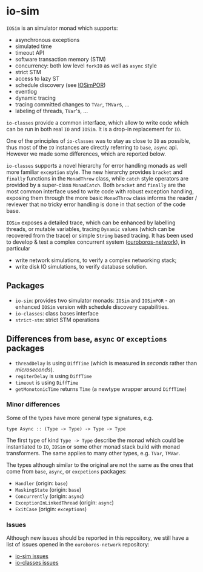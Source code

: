 # io-sim

`IOSim` is an simulator monad which supports:

* asynchronous exceptions
* simulated time
* timeout API
* software transaction memory (STM)
* concurrency: both low level `forkIO` as well as `async` style
* strict STM
* access to lazy ST
* schedule discovery (see [IOSimPOR](./how-to-use-IOSimPOR.md))
* eventlog
* dynamic tracing
* tracing committed changes to `TVar`, `TMVar`s, ...
* labeling of threads, `TVar`'s, ...

`io-classes` provide a common interface, which allow to write code which can be
run in both real `IO` and `IOSim`. It is a drop-in replacement for `IO`.

One of the principles of `io-classes` was to stay as close to `IO` as possible,
thus most of the `IO` instances are directly referring to `base`, `async` api.
However we made some differences, which are reported below.

`io-classes` supports a novel hierarchy for error handling monads as well more
familiar `exception` style. The new hierarchy provides `bracket` and
`finally` functions in the `MonadThrow` class, while `catch` style operators
are provided by a super-class `MonadCatch`. Both `bracket` and `finally` are
the most common interface used to write code with robust exception handling,
exposing them through the more basic `MonadThrow` class informs the reader
/ reviewer that no tricky error handling is done in that section of the code
base.

`IOSim` exposes a detailed trace, which can be enhanced by labelling threads,
or mutable variables, tracing `Dynamic` values (which can be recovered from the
trace) or simple `String` based tracing. It has been used to develop & test
a complex concurrent system ([ouroboros-network][ouroboros-network]), in
particular

* write network simulations, to verify a complex networking stack;
* write disk IO simulations, to verify database solution.

## Packages

* `io-sim`: provides two simulator monads: `IOSim` and `IOSimPOR` - an enhanced
  `IOSim` version with schedule discovery capabilities.
* `io-classes`: class bases interface
* `strict-stm`: strict STM operations

[ouroboros-network]: https://github.com/input-output-hk/ouroboros-network


## Differences from `base`, `async` or `exceptions` packages

* `threadDelay` is using `DiffTime` (which is measured in _seconds_ rather than _microseconds_).
* `regiterDelay` is using `DiffTime`
* `timeout` is using `DiffTime`
* `getMonotonicTime` returns `Time` (a newtype wrapper around `DiffTime`)

### Minor differences

Some of the types have more general type signatures, e.g.

```
type Async :: (Type -> Type) -> Type -> Type
```

The first type of kind `Type -> Type` describe the monad which could be
instantiated to `IO`, `IOSim` or some other monad stack build with monad
transformers. The same applies to many other types, e.g. `TVar`, `TMVar`.

The types although similar to the original
are not the same as the ones that come from `base`, `async`, or
`excpetions` packages:

* `Handler` (origin: `base`)
* `MaskingState` (origin: `base`)
* `Concurrently` (origin: `async`)
* `ExceptionInLinkedThread` (origin: `async`)
* `ExitCase` (origin: `exceptions`)


### Issues

Although new issues should be reported in this repository, we still have a list
of issues opened in the `ouroboros-network` repository:

* [io-sim issues][io-sim-issues]
* [io-classes issues][io-sim-issues]

[ouroboros-network]: https://github.com/input-output-hk/ouroboros-network
[io-sim-issues]: https://github.com/input-output-hk/ouroboros-network/issues?q=is%3Aopen+is%3Aissue+label%3Aio-sim
[io-classes-issues]: https://github.com/input-output-hk/ouroboros-network/issues?q=is%3Aopen+is%3Aissue+label%3Aio-classes
